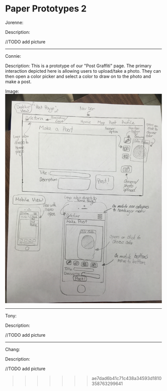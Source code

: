 # Paper Prototypes 2

Jorenne:

Description:

//TODO add picture

---

Connie:

Description: This is a prototype of our "Post Graffiti" page.
The primary interaction depicted here is allowing users to
upload/take a photo. They can then open a color picker and 
select a color to draw on to the photo and make a post.

Image:
![alt tag](images/prototype_connie.JPG)


---

Tony:

Description:

//TODO add picture

---

Chang:

Description:

//TODO add picture
>>>>>>> ae7dad6b41c71c438a34593d1810358763299641
